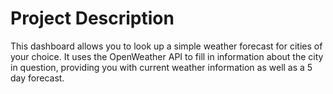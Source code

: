 # Project Description
This dashboard allows you to look up a simple weather forecast for cities of your choice. It uses the OpenWeather API to fill in information about the city in question, providing you with current weather information as well as a 5 day forecast.

